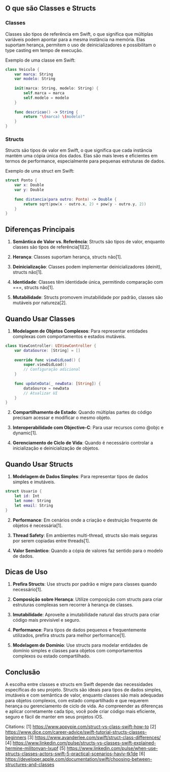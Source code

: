 ## O que são Classes e Structs

### Classes

Classes são tipos de referência em Swift, o que significa que múltiplas variáveis podem apontar para a mesma instância na memória. Elas suportam herança, permitem o uso de deinicializadores e possibilitam o type casting em tempo de execução.

Exemplo de uma classe em Swift:

```swift
class Veiculo {
    var marca: String
    var modelo: String
    
    init(marca: String, modelo: String) {
        self.marca = marca
        self.modelo = modelo
    }
    
    func descricao() -> String {
        return "\(marca) \(modelo)"
    }
}
```

### Structs

Structs são tipos de valor em Swift, o que significa que cada instância mantém uma cópia única dos dados. Elas são mais leves e eficientes em termos de performance, especialmente para pequenas estruturas de dados.

Exemplo de uma struct em Swift:

```swift
struct Ponto {
    var x: Double
    var y: Double
    
    func distancia(para outro: Ponto) -> Double {
        return sqrt(pow(x - outro.x, 2) + pow(y - outro.y, 2))
    }
}
```

## Diferenças Principais

1. **Semântica de Valor vs. Referência**: Structs são tipos de valor, enquanto classes são tipos de referência[1][2].

2. **Herança**: Classes suportam herança, structs não[1].

3. **Deinicialização**: Classes podem implementar deinicializadores (deinit), structs não[1].

4. **Identidade**: Classes têm identidade única, permitindo comparação com ===, structs não[1].

5. **Mutabilidade**: Structs promovem imutabilidade por padrão, classes são mutáveis por natureza[2].

## Quando Usar Classes

1. **Modelagem de Objetos Complexos**: Para representar entidades complexas com comportamentos e estados mutáveis.

```swift
class ViewController: UIViewController {
    var dataSource: [String] = []
    
    override func viewDidLoad() {
        super.viewDidLoad()
        // Configuração adicional
    }
    
    func updateData(_ newData: [String]) {
        dataSource = newData
        // Atualizar UI
    }
}
```

2. **Compartilhamento de Estado**: Quando múltiplas partes do código precisam acessar e modificar o mesmo objeto.

3. **Interoperabilidade com Objective-C**: Para usar recursos como @objc e dynamic[1].

4. **Gerenciamento de Ciclo de Vida**: Quando é necessário controlar a inicialização e deinicialização de objetos.

## Quando Usar Structs

1. **Modelagem de Dados Simples**: Para representar tipos de dados simples e imutáveis.

```swift
struct Usuario {
    let id: Int
    let nome: String
    let email: String
}
```

2. **Performance**: Em cenários onde a criação e destruição frequente de objetos é necessária[1].

3. **Thread Safety**: Em ambientes multi-thread, structs são mais seguras por serem copiadas entre threads[1].

4. **Valor Semântico**: Quando a cópia de valores faz sentido para o modelo de dados.

## Dicas de Uso

1. **Prefira Structs**: Use structs por padrão e migre para classes quando necessário[1].

2. **Composição sobre Herança**: Utilize composição com structs para criar estruturas complexas sem recorrer à herança de classes.

3. **Imutabilidade**: Aproveite a imutabilidade natural das structs para criar código mais previsível e seguro.

4. **Performance**: Para tipos de dados pequenos e frequentemente utilizados, prefira structs para melhor performance[1].

5. **Modelagem de Domínio**: Use structs para modelar entidades de domínio simples e classes para objetos com comportamentos complexos ou estado compartilhado.

## Conclusão

A escolha entre classes e structs em Swift depende das necessidades específicas do seu projeto. Structs são ideais para tipos de dados simples, imutáveis e com semântica de valor, enquanto classes são mais adequadas para objetos complexos, com estado compartilhado e que requerem herança ou gerenciamento de ciclo de vida. Ao compreender as diferenças e aplicar corretamente cada tipo, você pode criar código mais eficiente, seguro e fácil de manter em seus projetos iOS.

Citations:
[1] https://www.appypie.com/struct-vs-class-swift-how-to
[2] https://www.dice.com/career-advice/swift-tutorial-structs-classes-beginners
[3] https://www.avanderlee.com/swift/struct-class-differences/
[4] https://www.linkedin.com/pulse/structs-vs-classes-swift-explained-hermine-militonyan-lxupf
[5] https://www.linkedin.com/pulse/when-use-structs-classes-actors-swift-5-practical-scenarios-haviv-tk1de
[6] https://developer.apple.com/documentation/swift/choosing-between-structures-and-classes
